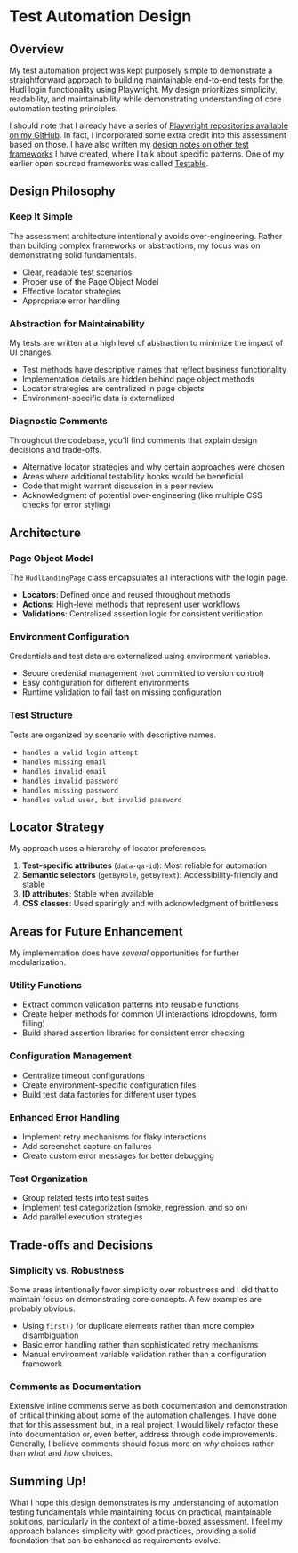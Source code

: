 # Test Automation Design

## Overview

My test automation project was kept purposely simple to demonstrate a straightforward approach to building maintainable end-to-end tests for the Hudl login functionality using Playwright. My design prioritizes simplicity, readability, and maintainability while demonstrating understanding of core automation testing principles.

I should note that I already have a series of [Playwright repositories available on my GitHub](https://github.com/jeffnyman?tab=repositories&q=playwright&type=&language=&sort=). In fact, I incorporated some extra credit into this assessment based on those. I have also written my [design notes on other test frameworks](https://testerstories.com/category/automation/tapestry/) I have created, where I talk about specific patterns. One of my earlier open sourced frameworks was called [Testable](https://github.com/jeffnyman/testable).

## Design Philosophy

### Keep It Simple

The assessment architecture intentionally avoids over-engineering. Rather than building complex frameworks or abstractions, my focus was on demonstrating solid fundamentals.

- Clear, readable test scenarios
- Proper use of the Page Object Model
- Effective locator strategies
- Appropriate error handling

### Abstraction for Maintainability

My tests are written at a high level of abstraction to minimize the impact of UI changes.

- Test methods have descriptive names that reflect business functionality
- Implementation details are hidden behind page object methods
- Locator strategies are centralized in page objects
- Environment-specific data is externalized

### Diagnostic Comments

Throughout the codebase, you'll find comments that explain design decisions and trade-offs.

- Alternative locator strategies and why certain approaches were chosen
- Areas where additional testability hooks would be beneficial
- Code that might warrant discussion in a peer review
- Acknowledgment of potential over-engineering (like multiple CSS checks for error styling)

## Architecture

### Page Object Model

The `HudlLandingPage` class encapsulates all interactions with the login page.

- **Locators**: Defined once and reused throughout methods
- **Actions**: High-level methods that represent user workflows
- **Validations**: Centralized assertion logic for consistent verification

### Environment Configuration

Credentials and test data are externalized using environment variables.

- Secure credential management (not committed to version control)
- Easy configuration for different environments
- Runtime validation to fail fast on missing configuration

### Test Structure

Tests are organized by scenario with descriptive names.

- `handles a valid login attempt`
- `handles missing email`
- `handles invalid email`
- `handles invalid password`
- `handles missing password`
- `handles valid user, but invalid password`

## Locator Strategy

My approach uses a hierarchy of locator preferences.

1. **Test-specific attributes** (`data-qa-id`): Most reliable for automation
2. **Semantic selectors** (`getByRole`, `getByText`): Accessibility-friendly and stable
3. **ID attributes**: Stable when available
4. **CSS classes**: Used sparingly and with acknowledgment of brittleness

## Areas for Future Enhancement

My implementation does have _several_ opportunities for further modularization.

### Utility Functions

- Extract common validation patterns into reusable functions
- Create helper methods for common UI interactions (dropdowns, form filling)
- Build shared assertion libraries for consistent error checking

### Configuration Management

- Centralize timeout configurations
- Create environment-specific configuration files
- Build test data factories for different user types

### Enhanced Error Handling

- Implement retry mechanisms for flaky interactions
- Add screenshot capture on failures
- Create custom error messages for better debugging

### Test Organization

- Group related tests into test suites
- Implement test categorization (smoke, regression, and so on)
- Add parallel execution strategies

## Trade-offs and Decisions

### Simplicity vs. Robustness

Some areas intentionally favor simplicity over robustness and I did that to maintain focus on demonstrating core concepts. A few examples are probably obvious.

- Using `first()` for duplicate elements rather than more complex disambiguation
- Basic error handling rather than sophisticated retry mechanisms
- Manual environment variable validation rather than a configuration framework

### Comments as Documentation

Extensive inline comments serve as both documentation and demonstration of critical thinking about some of the automation challenges. I have done that for this assessment but, in a real project, I would likely refactor these into documentation or, even better, address through code improvements. Generally, I believe comments should focus more on _why_ choices rather than _what_ and _how_ choices.

## Summing Up!

What I hope this design demonstrates is my understanding of automation testing fundamentals while maintaining focus on practical, maintainable solutions, particularly in the context of a time-boxed assessment. I feel my approach balances simplicity with good practices, providing a solid foundation that can be enhanced as requirements evolve.
